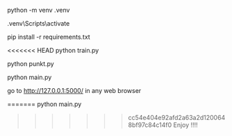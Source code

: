python -m venv .venv

.venv\Scripts\activate

pip install -r requirements.txt

<<<<<<< HEAD
python train.py

python punkt.py

python main.py

go to http://127.0.0.1:5000/ in any web browser

=======
python main.py

>>>>>>> cc54e404e92afd2a63a2d1200648bf97c84c14f0
Enjoy !!!!
